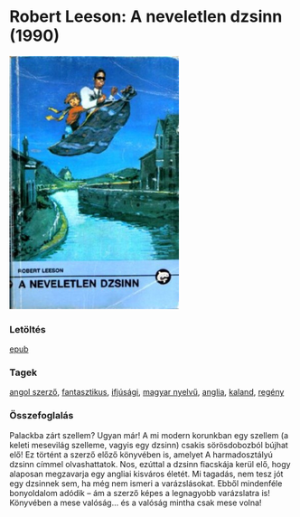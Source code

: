 # <a name="id_1007">Robert Leeson: A neveletlen dzsinn (1990)</a>
<img src="https://github.com/BercziSandor/calibre_lib/raw/main/libs/main/Robert%20Leeson/A%20neveletlen%20dzsinn%20%281007%29/cover.jpg" alt="cover" width="300"/>

### Letöltés
[epub](https://github.com/BercziSandor/calibre_lib/raw/main/libs/main/Robert%20Leeson/A%20neveletlen%20dzsinn%20%281007%29/A%20neveletlen%20dzsinn%20-%20Robert%20Leeson.epub)

### Tagek
[angol szerző](https://github.com/berczisandor/calibre_lib/blob/main/main/_tags/angol%20szerz%c5%91.md), [fantasztikus](https://github.com/berczisandor/calibre_lib/blob/main/main/_tags/fantasztikus.md), [ifjúsági](https://github.com/berczisandor/calibre_lib/blob/main/main/_tags/ifj%c3%bas%c3%a1gi.md), [magyar nyelvű](https://github.com/berczisandor/calibre_lib/blob/main/main/_tags/magyar%20nyelv%c5%b1.md), [anglia](https://github.com/berczisandor/calibre_lib/blob/main/main/_tags/anglia.md), [kaland](https://github.com/berczisandor/calibre_lib/blob/main/main/_tags/kaland.md), [regény](https://github.com/berczisandor/calibre_lib/blob/main/main/_tags/reg%c3%a9ny.md)

### Összefoglalás
<p class="description">Palackba zárt szellem? Ugyan már! A mi modern korunkban egy szellem (a keleti mesevilág szelleme, vagyis egy dzsinn) csakis sörösdobozból bújhat elő! Ez történt a szerző előző könyvében is, amelyet A harmadosztályú dzsinn címmel olvashattatok. Nos, ezúttal a dzsinn fiacskája kerül elő, hogy alaposan megzavarja egy angliai kisváros életét. Mi tagadás, nem tesz jót egy dzsinnek sem, ha még nem ismeri a varázslásokat. Ebből mindenféle bonyoldalom adódik – ám a szerző képes a legnagyobb varázslatra is! Könyvében a mese valóság… és a valóság mintha csak mese volna!</p>


